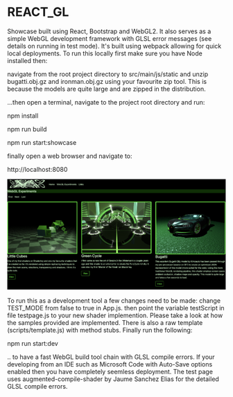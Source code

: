 # REACT_GL
Showcase built using React, Bootstrap and WebGL2. It also serves as a simple WebGL development framework with GLSL error messages (see details on running in test mode). It's built using webpack allowing for quick local deployments. To run this locally first make sure you have Node installed then:

navigate from the root project directory to src/main/js/static and unzip bugatti.obj.gz and ironman.obj.gz using your favourite zip tool. This is because the models are quite large and are zipped in the distribution.

...then open a terminal,  navigate to the project root directory and run:

npm install

npm run build

npm run start:showcase

finally open a web browser and navigate to:

http://localhost:8080

![Screenshot](src/main/js/static/images/react_gl.png)

To run this as a development tool a few changes need to be made:
change TEST_MODE from false to true in App.js. 
then point the variable testScript in file testpage.js to your new shader implemention.
Please take a look at how the samples provided are implemented. There is also a raw template (scripts/template.js) with method stubs. Finally run the following:

npm run start:dev

.. to have a fast WebGL build tool chain with GLSL compile errors. If your developing from an IDE such as Microsoft Code with Auto-Save options enabled then you have completely seemless deployment. The test page uses augmented-compile-shader by Jaume Sanchez Elias for the detailed GLSL compile errors. 
